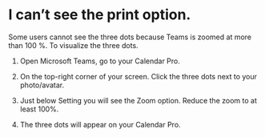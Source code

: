 # I can’t see the print option.

<p class="no-margin">Some users cannot see the three dots because Teams is zoomed at more than 100 %. To visualize the three dots.</p>
<p class="no-margin"></p>
<ol>
<li>
<p class="no-margin">Open Microsoft Teams, go to your Calendar Pro.</p>
</li>
<li>
<p class="no-margin">On the top-right corner of your screen. Click the three dots next to your photo/avatar.</p>
</li>
<li>
<p class="no-margin">Just below Setting you will see the Zoom option. Reduce the zoom to at least 100%.</p>
</li>
<li>
<p class="no-margin">The three dots will appear on your Calendar Pro.</p>
</li>
</ol>

<Hubspot />
<Clarity />
<GoogleAnalytics />

